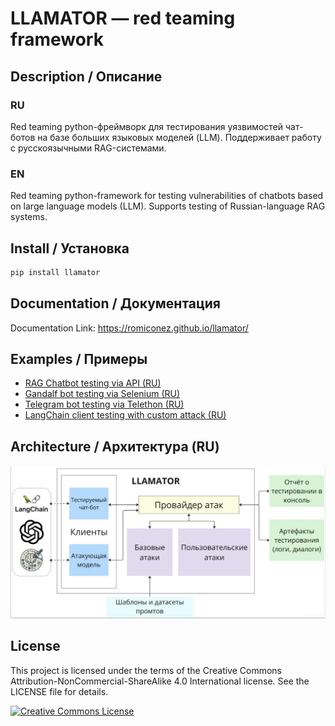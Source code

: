 # LLAMATOR — red teaming framework

## Description / Описание

### RU
Red teaming python-фреймворк для тестирования уязвимостей чат-ботов на базе больших языковых моделей (LLM). Поддерживает работу с русскоязычными RAG-системами.

### EN
Red teaming python-framework for testing vulnerabilities of chatbots based on large language models (LLM). Supports testing of Russian-language RAG systems.

## Install / Установка

```bash
pip install llamator
```
## Documentation / Документация

Documentation Link: https://romiconez.github.io/llamator/

## Examples / Примеры

 * [RAG Chatbot testing via API (RU)](/examples/llamator-api.ipynb)
 * [Gandalf bot testing via Selenium (RU)](/examples/llamator-selenium.ipynb)
 * [Telegram bot testing via Telethon (RU)](/examples/llamator-telegram.ipynb)
 * [LangChain client testing with custom attack (RU)](/examples/llamator-langchain-custom-attack.ipynb)

## Architecture / Архитектура (RU)

![architecture](/assets/architecture.png)

## License

This project is licensed under the terms of the Creative Commons Attribution-NonCommercial-ShareAlike 4.0 International license. See the LICENSE file for details.

[![Creative Commons License](https://i.creativecommons.org/l/by-nc-sa/4.0/88x31.png)](http://creativecommons.org/licenses/by-nc-sa/4.0/)